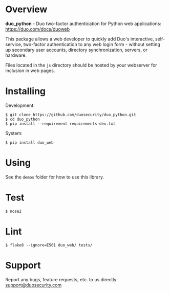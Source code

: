 # Overview

**duo_python** - Duo two-factor authentication for Python web applications: https://duo.com/docs/duoweb

This package allows a web developer to quickly add Duo's interactive, self-service, two-factor authentication to any web login form - without setting up secondary user accounts, directory synchronization, servers, or hardware.

Files located in the `js` directory should be hosted by your webserver for inclusion in web pages.

# Installing

Development:

```
$ git clone https://github.com/duosecurity/duo_python.git
$ cd duo_python
$ pip install --requirement requirements-dev.txt
```

System:

```
$ pip install duo_web
```

# Using

See the `demos` folder for how to use this library.

# Test

```
$ nose2
```

# Lint

```
$ flake8 --ignore=E501 duo_web/ tests/
```

# Support

Report any bugs, feature requests, etc. to us directly: support@duosecurity.com

